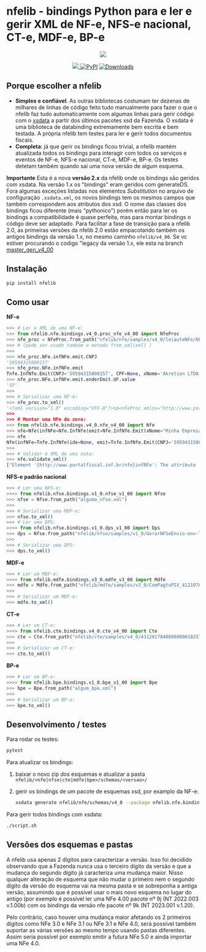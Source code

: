 nfelib - bindings Python para e ler e gerir XML de NF-e, NFS-e nacional, CT-e, MDF-e, BP-e
===
<p align="center">
<a href="https://akretion.com/pt_BR" > 
 <img src="https://raw.githubusercontent.com/akretion/nfelib/master/ext/nfelib.jpg"/>
</a>
</p>

<p align="center">
<a href="https://codecov.io/gh/akretion/nfelib" > 
 <img src="https://codecov.io/gh/akretion/nfelib/branch/master/graph/badge.svg?token=IqcCHJzhuw"/>
</a>
<a href="https://pypi.org/project/nfelib/"><img alt="PyPI" src="https://img.shields.io/pypi/v/nfelib"></a>
<a href="https://pepy.tech/project/nfelib"><img alt="Downloads" src="https://pepy.tech/badge/nfelib"></a>
</p>


## Porque escolher a nfelib

* **Simples e confiável**. As outras bibliotecas costumam ter dezenas de milhares de linhas de código feito tudo manualmente para fazer o que o nfelib faz tudo automaticamente com algumas linhas para gerir código com o [xsdata](https://xsdata.readthedocs.io/) a partir dos últimos pacotes xsd da Fazenda. O xsdata é uma biblioteca de databinding extremamente bem escrita e bem testada. A própria nfelib tem testes para ler e gerir todos documentos fiscais.
* **Completa**: já que gerir os bindings ficou trivial, a nfelib mantém atualizada todos os bindings para interagir com todos os serviços e eventos de NF-e, NFS-e nacional, CT-e, MDF-e, BP-e. Os testes detetam também quando sai uma nova versão de algum esquema.

**Importante** Esta é a nova **versão 2.x** da nfelib onde os bindings são geridos com xsdata. Na versão 1.x os "bindings" eram geridos com generateDS. Fora algumas exceções listadas nos elementos *Substitution* no arquivo de configuração ```.xsdata.xml```, os novos bindings tem os mesmos campos que também correspondem aos atributos dos xsd. O nome das classes dos bindings ficou diferente (mais "pythonico") porém então para ler os bindings a compatibilidade é quase perfeita, mas para montar bindings o código deve ser adaptado.
Para facilitar a fase de transição para a nfelib 2.0, as primeiras versões da nfelib 2.0 estão empacotando também os antigos bindings da versão 1.x, no mesmo caminho ```nfelib/v4_00```.
Se vc estiver procurando o codigo "legacy da versão 1.x, ele esta na branch [master_gen_v4_00](https://github.com/akretion/nfelib/tree/master_gen_v4_00)

## Instalação

```bash
pip install nfelib
```

## Como usar

**NF-e**
```python
>>> # Ler o XML de uma NF-e:
>>> from nfelib.nfe.bindings.v4_0.proc_nfe_v4_00 import NfeProc
>>> nfe_proc = NfeProc.from_path("nfelib/nfe/samples/v4_0/leiauteNFe/NFe35200159594315000157550010000000012062777161.xml")
>>> # (pode ser usado também o metodo from_xml(xml) )
>>>
>>> nfe_proc.NFe.infNFe.emit.CNPJ
'59594315000157'
>>> nfe_proc.NFe.infNFe.emit
Tnfe.InfNfe.Emit(CNPJ='59594315000157', CPF=None, xNome='Akretion LTDA', xFant='Akretion', enderEmit=TenderEmi(xLgr='Rua Paulo Dias', nro='586', xCpl=None, xBairro=None, cMun='3501152', xMun='Alumínio', UF=<TufEmi.SP: 'SP'>, CEP='18125000', cPais=<TenderEmiCPais.VALUE_1058: '1058'>, xPais=<TenderEmiXPais.BRASIL: 'Brasil'>, fone='2130109965'), IE='755338250133', IEST=None, IM=None, CNAE=None, CRT=<EmitCrt.VALUE_1: '1'>)
>>> nfe_proc.NFe.infNFe.emit.enderEmit.UF.value
'SP'
>>>
>>> # Serializar uma NF-e:
>>> nfe_proc.to_xml()
'<?xml version="1.0" encoding="UTF-8"?>\n<nfeProc xmlns="http://www.portalfiscal.inf.br/nfe" versao="4.00">\n  <NFe>\n    <infNFe versao="4.00" Id="35200159594315000157550010000000012062777161">\n      <ide>\n        <cUF>35</cUF>\n        <cNF>06277716</cNF>\n        <natOp>Venda</natOp>\n        <mod>55</mod>\n        <serie>1</serie>\n        <nNF>1</nNF>\n        <dhEmi>2020-01-01T12:00:00+01:00</dhEmi>\n        <dhSaiEnt>2020-01-01T12:00:00+01:00</dhSaiEnt>\n        <tpNF>1</tpNF>\n        <idDest>1</idDest>\n [...]
>>>
>>> # Montar uma NFe do zero:
>>> from nfelib.nfe.bindings.v4_0.nfe_v4_00 import Nfe
>>> nfe=Nfe(infNFe=Nfe.InfNfe(emit=Nfe.InfNfe.Emit(xNome="Minha Empresa", CNPJ='59594315000157')))
>>> nfe
Nfe(infNFe=Tnfe.InfNfe(ide=None, emit=Tnfe.InfNfe.Emit(CNPJ='59594315000157', CPF=None, xNome='Minha Empresa', xFant=None, enderEmit=None, IE=None, IEST=None, IM=None, CNAE=None, CRT=None), avulsa=None, dest=None, retirada=None, entrega=None, autXML=[], det=[], total=None, transp=None, cobr=None, pag=None, infIntermed=None, infAdic=None, exporta=None, compra=None, cana=None, infRespTec=None, infSolicNFF=None, versao=None, Id=None), infNFeSupl=None, signature=None)
>>> 
>>> # Validar o XML de uma nota:
>>> nfe.validate_xml()
["Element '{http://www.portalfiscal.inf.br/nfe}infNFe': The attribute 'versao' is required but missing.", "Element '{http://www.portalfiscal.inf.br/nfe}infNFe': The attribute 'Id' is required but missing." [...]
```

**NFS-e padrão nacional**
```python
>>> # Ler uma NFS-e:
>>>> from nfelib.nfse.bindings.v1_0.nfse_v1_00 import Nfse
>>> nfse = Nfse.from_path("alguma_nfse.xml")
>>>
>>> # Serializar uma MDF-e:
>>> nfse.to_xml()
>>> # Ler uma DPS:
>>>> from nfelib.nfse.bindings.v1_0.dps_v1_00 import Dps
>>> dps = Nfse.from_path("nfelib/nfse/samples/v1_0/GerarNFSeEnvio-env-loterps.xml")
>>>
>>> # Serializar uma DPS:
>>> dps.to_xml()
```

**MDF-e**
```python
>>> # Ler um MDF-e:
>>>> from nfelib.mdfe.bindings.v3_0.mdfe_v3_00 import Mdfe
>>> mdfe = Mdfe.from_path("nfelib/mdfe/samples/v3_0/ComPagtoPIX_41210780568835000181580010402005751006005791-procMDFe.xml")
>>>
>>> # Serializar um MDF-e:
>>> mdfe.to_xml()
```

**CT-e**
```python
>>> # Ler um CT-e:
>>>> from nfelib.cte.bindings.v4_0.cte_v4_00 import Cte
>>> cte = Cte.from_path("nfelib/cte/samples/v4_0/43120178408960000182570010000000041000000047-cte.xml")
>>>
>>> # Serializar um CT-e:
>>> cte.to_xml()
```

**BP-e**
```python
>>> # Ler um BP-e:
>>>> from nfelib.bpe.bindings.v1_0.bpe_v1_00 import Bpe
>>> bpe = Bpe.from_path("algum_bpe.xml")
>>>
>>> # Serializar um BP-e:
>>> bpe.to_xml()
```


## Desenvolvimento / testes

Para rodar os testes:

```bash
pytest
```

Para atualizar os bindings:

1. baixar o novo zip dos esquemas e atualizar a pasta ```nfelib/<nfe|nfse|cte|mdfe|bpe>/schemas/<versao>/```
2. gerir os bindings de um pacote de esquemas xsd, por examplo da NF-e:

    ```bash
    xsdata generate nfelib/nfe/schemas/v4_0 --package nfelib.nfe.bindings.v4_0
    ```

Para gerir todos bindings com xsdata:

```bash
./script.sh
```

## Versões dos esquemas e pastas

A nfelib usa apenas 2 dígitos para caracterizar a versão. Isso foi decidido observando que a Fazenda nunca usa o terceiro dígito da versão e que a mudança do segundo dígito já caracteriza uma mudança maior. Nisso qualquer alteração de esquema que não mudar o primeiro nem o segundo dígito da versão do esquema vai na mesma pasta e se sobreponha a antiga versão, assumindo que é possível usar o mais novo esquema no lugar do antigo (por exemplo é possível ler uma NFe 4.00 pacote nº 9j (NT 2022.003 v.1.00b) com os bindings da versão nfe pacote nº 9k (NT 2023.001 v.1.20).

Pelo contrário, caso houver uma mudança maior afetando os 2 primeiros dígitos como NFe 3.0 e NFe 3.1 ou NFe 3.1 e NFe 4.0, será possível também suportar as várias versões ao mesmo tempo usando pastas diferentes. Assim seria possível por exemplo emitir a futura NFe 5.0 e ainda importar uma NFe 4.0.
